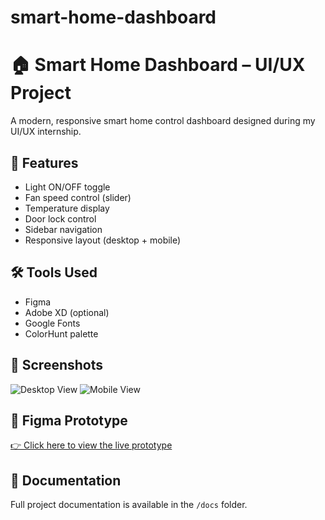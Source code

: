 # smart-home-dashboard
# 🏠 Smart Home Dashboard – UI/UX Project

A modern, responsive smart home control dashboard designed during my UI/UX internship.

## 🚀 Features
- Light ON/OFF toggle
- Fan speed control (slider)
- Temperature display
- Door lock control
- Sidebar navigation
- Responsive layout (desktop + mobile)

## 🛠️ Tools Used
- Figma
- Adobe XD (optional)
- Google Fonts
- ColorHunt palette

## 📸 Screenshots
![Desktop View](./designs/Desktop_View.png)
![Mobile View](./designs/Mobile_View.png)

## 🔗 Figma Prototype
[👉 Click here to view the live prototype](https://www.figma.com/...)

## 📄 Documentation
Full project documentation is available in the `/docs` folder.
